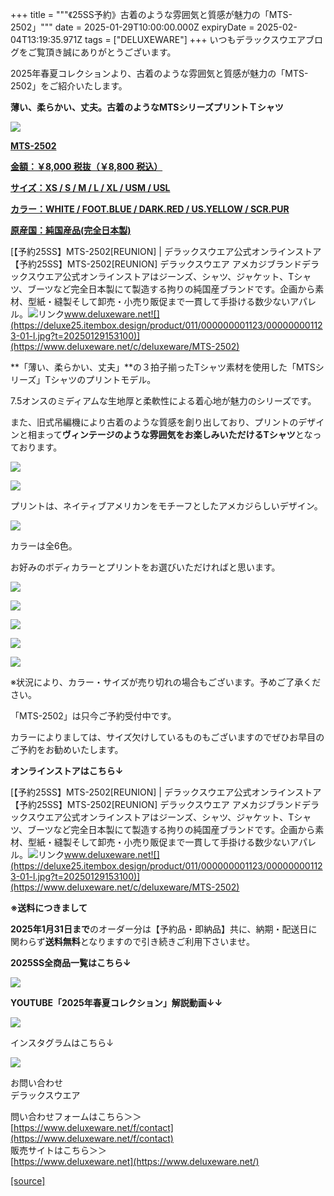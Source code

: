 +++
title = """《25SS予約》古着のような雰囲気と質感が魅力の「MTS-2502」"""
date = 2025-01-29T10:00:00.000Z
expiryDate = 2025-02-04T13:19:35.971Z
tags = ["DELUXEWARE"]
+++
いつもデラックスウエアブログをご覧頂き誠にありがとうございます。

2025年春夏コレクションより、古着のような雰囲気と質感が魅力の「MTS-2502」をご紹介いたします。

**薄い、柔らかい、丈夫。古着のようなMTSシリーズプリントＴシャツ**

[![](https://stat.ameba.jp/user_images/20250129/16/deluxeware/f6/42/j/o0800080015538404713.jpg)](https://stat.ameba.jp/user_images/20250129/16/deluxeware/f6/42/j/o0800080015538404713.jpg)

**[MTS-2502](https://www.deluxeware.net/c/deluxeware/MTS-2502)**

**[金額：￥8,000 税抜（￥8,800 税込）](https://www.deluxeware.net/c/deluxeware/MTS-2502)**

**[サイズ：XS / S / M / L / XL / USM / USL](https://www.deluxeware.net/c/deluxeware/MTS-2502)**

**[カラー：WHITE / FOOT.BLUE / DARK.RED / US.YELLOW / SCR.PUR](https://www.deluxeware.net/c/deluxeware/MTS-2502)**

**[原産国：純国産品(完全日本製)](https://www.deluxeware.net/c/deluxeware/MTS-2502)**

[【予約25SS】MTS-2502\[REUNION\] | デラックスウエア公式オンラインストア【予約25SS】MTS-2502\[REUNION\] デラックスウエア アメカジブランドデラックスウエア公式オンラインストアはジーンズ、シャツ、ジャケット、Tシャツ、ブーツなど完全日本製にて製造する拘りの純国産ブランドです。企画から素材、型紙・縫製そして卸売・小売り販促まで一貫して手掛ける数少ないアパレル。![リンク](https://c.stat100.ameba.jp/ameblo/symbols/v3.20.0/svg/gray/editor_link.svg)www.deluxeware.net![](https://deluxe25.itembox.design/product/011/000000001123/000000001123-01-l.jpg?t=20250129153100)](https://www.deluxeware.net/c/deluxeware/MTS-2502)

**「薄い、柔らかい、丈夫」**の３拍子揃ったTシャツ素材を使用した「MTSシリーズ」Tシャツのプリントモデル。

7.5オンスのミディアムな生地厚と柔軟性による着心地が魅力のシリーズです。

また、旧式吊編機により古着のような質感を創り出しており、プリントのデザインと相まって**ヴィンテージのような雰囲気をお楽しみいただけるTシャツ**となっております。

[![](https://stat.ameba.jp/user_images/20250129/16/deluxeware/65/57/j/o0800080015538403711.jpg)](https://stat.ameba.jp/user_images/20250129/16/deluxeware/65/57/j/o0800080015538403711.jpg)

[![](https://stat.ameba.jp/user_images/20250129/16/deluxeware/53/db/j/o0800080015538403712.jpg)](https://stat.ameba.jp/user_images/20250129/16/deluxeware/53/db/j/o0800080015538403712.jpg)

プリントは、ネイティブアメリカンをモチーフとしたアメカジらしいデザイン。

[![](https://stat.ameba.jp/user_images/20250129/16/deluxeware/97/93/j/o0800100015538403713.jpg)](https://stat.ameba.jp/user_images/20250129/16/deluxeware/97/93/j/o0800100015538403713.jpg)

カラーは全6色。

お好みのボディカラーとプリントをお選びいただければと思います。

[![](https://stat.ameba.jp/user_images/20250129/16/deluxeware/29/a4/j/o0800080015538403826.jpg)](https://stat.ameba.jp/user_images/20250129/16/deluxeware/29/a4/j/o0800080015538403826.jpg)

[![](https://stat.ameba.jp/user_images/20250129/16/deluxeware/72/b7/j/o0800080015538403827.jpg)](https://stat.ameba.jp/user_images/20250129/16/deluxeware/72/b7/j/o0800080015538403827.jpg)

[![](https://stat.ameba.jp/user_images/20250129/16/deluxeware/8b/fd/j/o0800080015538403830.jpg)](https://stat.ameba.jp/user_images/20250129/16/deluxeware/8b/fd/j/o0800080015538403830.jpg)

[![](https://stat.ameba.jp/user_images/20250129/16/deluxeware/53/a0/j/o0800080015538403831.jpg)](https://stat.ameba.jp/user_images/20250129/16/deluxeware/53/a0/j/o0800080015538403831.jpg)

[![](https://stat.ameba.jp/user_images/20250129/16/deluxeware/db/fd/j/o0800080015538403832.jpg)](https://stat.ameba.jp/user_images/20250129/16/deluxeware/db/fd/j/o0800080015538403832.jpg)

※状況により、カラー・サイズが売り切れの場合もございます。予めご了承ください。

「MTS-2502」は只今ご予約受付中です。

カラーによりましては、サイズ欠けしているものもございますのでぜひお早目のご予約をお勧めいたします。

**オンラインストアはこちら↓**

[【予約25SS】MTS-2502\[REUNION\] | デラックスウエア公式オンラインストア【予約25SS】MTS-2502\[REUNION\] デラックスウエア アメカジブランドデラックスウエア公式オンラインストアはジーンズ、シャツ、ジャケット、Tシャツ、ブーツなど完全日本製にて製造する拘りの純国産ブランドです。企画から素材、型紙・縫製そして卸売・小売り販促まで一貫して手掛ける数少ないアパレル。![リンク](https://c.stat100.ameba.jp/ameblo/symbols/v3.20.0/svg/gray/editor_link.svg)www.deluxeware.net![](https://deluxe25.itembox.design/product/011/000000001123/000000001123-01-l.jpg?t=20250129153100)](https://www.deluxeware.net/c/deluxeware/MTS-2502)

**※送料につきまして**

**2025年1月31日まで**のオーダー分は【予約品・即納品】共に、納期・配送日に関わらず**送料無料**となりますので引き続きご利用下さいませ。

**2025SS全商品一覧はこちら↓**

[![](https://stat.ameba.jp/user_images/20250114/17/deluxeware/cf/2d/j/o1200050015533133265.jpg?caw=800)](https://www.deluxeware.net/c/2025SSreserve)

**YOUTUBE「2025年春夏コレクション」解説動画↓↓**

**[![](https://stat.ameba.jp/user_images/20250108/16/deluxeware/ac/cf/j/o1200050015530951038.jpg?caw=800)](https://www.youtube.com/playlist?list=PLmcuUjZ67rhnclr762_W-zDg7FyyrNvqF)**

インスタグラムはこちら↓

[![](https://stat.ameba.jp/user_images/20240315/15/deluxeware/04/7f/j/o0800026015413271803.jpg?caw=800)](https://www.instagram.com/deluxeware/?hl=ja)

お問い合わせ  
デラックスウエア

問い合わせフォームはこちら＞＞  
[https://www.deluxeware.net/f/contact](https://www.deluxeware.net/f/contact)  
販売サイトはこちら＞＞  
[https://www.deluxeware.net](https://www.deluxeware.net/)

[[source]](https://ameblo.jp/deluxeware/entry-12884316053.html)
